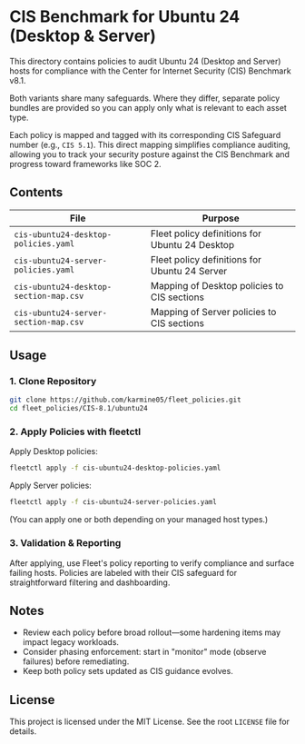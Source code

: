 # CIS Benchmark for Ubuntu 24 (Desktop & Server)

This directory contains policies to audit Ubuntu 24 (Desktop and Server) hosts for compliance with the Center for Internet Security (CIS) Benchmark v8.1.

Both variants share many safeguards. Where they differ, separate policy bundles are provided so you can apply only what is relevant to each asset type.

Each policy is mapped and tagged with its corresponding CIS Safeguard number (e.g., `CIS 5.1`). This direct mapping simplifies compliance auditing, allowing you to track your security posture against the CIS Benchmark and progress toward frameworks like SOC 2.

## Contents

| File | Purpose |
|------|---------|
| `cis-ubuntu24-desktop-policies.yaml` | Fleet policy definitions for Ubuntu 24 Desktop |
| `cis-ubuntu24-server-policies.yaml` | Fleet policy definitions for Ubuntu 24 Server |
| `cis-ubuntu24-desktop-section-map.csv` | Mapping of Desktop policies to CIS sections |
| `cis-ubuntu24-server-section-map.csv` | Mapping of Server policies to CIS sections |

## Usage

### 1. Clone Repository

```sh
git clone https://github.com/karmine05/fleet_policies.git
cd fleet_policies/CIS-8.1/ubuntu24
```

### 2. Apply Policies with fleetctl

Apply Desktop policies:
 
```sh
fleetctl apply -f cis-ubuntu24-desktop-policies.yaml
```

Apply Server policies:
 
```sh
fleetctl apply -f cis-ubuntu24-server-policies.yaml
```

(You can apply one or both depending on your managed host types.)

### 3. Validation & Reporting

After applying, use Fleet's policy reporting to verify compliance and surface failing hosts. Policies are labeled with their CIS safeguard for straightforward filtering and dashboarding.

## Notes

* Review each policy before broad rollout—some hardening items may impact legacy workloads.
* Consider phasing enforcement: start in "monitor" mode (observe failures) before remediating.
* Keep both policy sets updated as CIS guidance evolves.

## License

This project is licensed under the MIT License. See the root `LICENSE` file for details.
